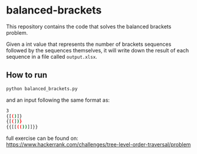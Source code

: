 # balanced-brackets

This repository contains the code that solves the balanced brackets problem.

Given a int value that represents the number of brackets sequences followed by the sequences themselves, it will write down the result of each sequence in a file called `output.xlsx`.

## How to run

```bash
python balanced_brackets.py
```

and an input following the same format as:

```bash
3
{[()]}
{[(])}
{{[[(())]]}}
```

full exercise can be found on: https://www.hackerrank.com/challenges/tree-level-order-traversal/problem